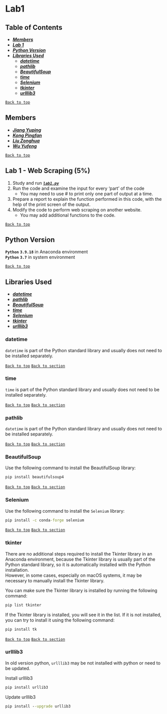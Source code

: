 # Lab1
  
  
## Table of Contents
 * [***Members***](#Members)
 * [***Lab 1***](#lab-1---web-scraping-5)
 * [***Python Version***](#Python-Version)
 * [***Libraries Used***](#Libraries-Used)
   * [***datetime***](#datetime)
   * [***pathlib***](#datetime)
   * [***BeautifulSoup***](#BeautifulSoup)
   * [***time***](#datetime)
   * [***Selenium***](#Selenium)
   * [***tkinter***](#tkinter)
   * [***urlllib3***](#urlllib3)
  
[`Back to top`](#Lab1)
  
## Members
 * [***Jiang Yuping***]()
 * [***Kong Pingfan***](https://github.com/KongPingfanCHN)
 * [***Liu Zonghua***]()
 * [***Wu Yufeng***]()
  
[`Back to top`](#Lab1)
  
## Lab 1 - Web Scraping (5%)

1. Study and run [***`lab1.py`***](./Lab1/Lab1.py)
2. Run the code and examine the input for every ‘part’ of the code
   * You may need to use # to print only one part of output at a time.
3. Prepare a report to explain the function performed in this code, with the help of the print screen of the output.
4. Modify the code to perform web scraping on another website.
   * You may add additional functions to the code.
  
[`Back to top`](#Lab1)
  
## Python Version
**`Python`** **`3.9.18`** in  Anaconda environment  
**`Python`** **`3.7`** in  system environment
  
[`Back to top`](#Lab1)
  
## Libraries Used
* [***datetime***](#datetime)
* [***pathlib***](#datetime)
* [***BeautifulSoup***](#BeautifulSoup)
* [***time***](#datetime)
* [***Selenium***](#Selenium)
* [***tkinter***](#tkinter)
* [***urlllib3***](#urlllib3)
  
### datetime
`datetime` is part of the Python standard library and usually does not need to be installed separately.
   
[`Back to top`](#Lab1)
[`Back to section`](#Libraries-Used)
  
### time
`time` is part of the Python standard library and usually does not need to be installed separately.
   
[`Back to top`](#Lab1)
[`Back to section`](#Libraries-Used)
  
### pathlib
`datetime` is part of the Python standard library and usually does not need to be installed separately.
   
[`Back to top`](#Lab1)
[`Back to section`](#Libraries-Used)
  
### BeautifulSoup
Use the following command to install the BeautifulSoup library:
```cmd
pip install beautifulsoup4
```
   
[`Back to top`](#Lab1)
[`Back to section`](#Libraries-Used)
  
### Selenium 
Use the following command to install the `Selenium`  library:
```cmd
pip install -c conda-forge selenium
```
   
[`Back to top`](#Lab1)
[`Back to section`](#Libraries-Used)
  
### tkinter
There are no additional steps required to install the Tkinter library in an Anaconda environment, because the Tkinter library is usually part of the Python standard library, so it is automatically installed with the Python installation.   
However, in some cases, especially on macOS systems, it may be necessary to manually install the Tkinter library.  
  
You can make sure the Tkinter library is installed by running the following command:  

```cmd
pip list tkinter
```
If the Tkinter library is installed, you will see it in the list. If it is not installed, you can try to install it using the following command:
```cmd
pip install tk
```
   
[`Back to top`](#Lab1)
[`Back to section`](#Libraries-Used)
  
### urlllib3
In old version python, `urlllib3` may be not installed with python or need to be updated.  
  
Install urlllib3
```cmd
pip install urllib3
```
  
Update urlllib3
```cmd
pip install --upgrade urllib3
```
  

